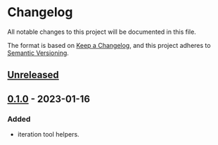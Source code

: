 # Changelog
All notable changes to this project will be documented in this file.

The format is based on [Keep a Changelog](https://keepachangelog.com/en/1.0.0/),
and this project adheres to [Semantic Versioning](https://semver.org/spec/v2.0.0.html).

## [Unreleased]

## [0.1.0] - 2023-01-16
### Added
- iteration tool helpers.

[Unreleased]: https://github.com/go-playground/itertools/compare/v0.1.0...HEAD
[0.1.0]: https://github.com/go-playground/itertools/commit/d7ed012c925f9ba0277d649714f034f31689448c